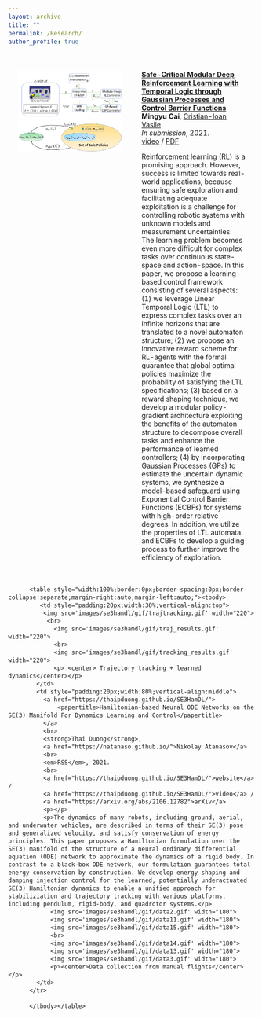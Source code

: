 ```yaml
---
layout: archive
title: ""
permalink: /Research/
author_profile: true
---
```

</tbody></table>
<table style="width:100%;border:0px;border-spacing:0px;border-collapse:separate;margin-right:auto;margin-left:auto;"><tbody>
     <tr>
          <td style="padding:20px;width:50%;vertical-align:top">
           <img src='/papers_files/Safety_Critical/Algorithm.png' width="220">
            <br>
              <img src='/papers_files/Safety_Critical/Policy_Demo.jpg' width="220">
         </td>
         <td style="padding:20px;width:50%;vertical-align:middle">
           <a href="https://arxiv.org/abs/2109.02791">
               <papertitle><strong>Safe-Critical Modular Deep Reinforcement Learning with Temporal Logic through Gaussian Processes and Control Barrier Functions</strong></papertitle>
           </a>
           <br>
           <strong>Mingyu Cai</strong>,
           <a href="https://cristianvasile.com/">Cristian-Ioan Vasile</a>
           <br>
           <em>In submission</em>, 2021.
           <br>
           <a href="https://www.youtube.com/watch?v=fkCyAgx_FWM/">video</a> /
           <a href="https://arxiv.org/abs/2109.02791">PDF</a>
           <p></p>
           <p>Reinforcement learning (RL) is a promising approach. However, success is limited towards real-world applications, because ensuring safe exploration and facilitating adequate exploitation is a challenge for controlling robotic systems with unknown models and measurement uncertainties. The learning problem becomes even more difficult for complex tasks over continuous state-space and action-space. In this paper, we propose a learning-based control framework consisting of several aspects: (1) we leverage Linear Temporal Logic (LTL) to express complex tasks over an infinite horizons that are translated to a novel automaton structure; (2) we propose an innovative reward scheme for RL-agents with the formal guarantee that global optimal policies maximize the probability of satisfying the LTL specifications; (3) based on a reward shaping technique, we develop a modular policy-gradient architecture exploiting the benefits of the automaton structure to decompose overall tasks and enhance the performance of learned controllers; (4) by incorporating Gaussian Processes (GPs) to estimate the uncertain dynamic systems, we synthesize a model-based safeguard using Exponential Control Barrier Functions (ECBFs) for systems with high-order relative degrees. In addition, we utilize the properties of LTL automata and ECBFs to develop a guiding process to further improve the efficiency of exploration. </p>
         </td>
  </tr>

</tbody></table>

          <table style="width:100%;border:0px;border-spacing:0px;border-collapse:separate;margin-right:auto;margin-left:auto;"><tbody>
             <td style="padding:20px;width:30%;vertical-align:top">
              <img src='images/se3hamdl/gif/trajtracking.gif' width="220">
               <br>
                 <img src='images/se3hamdl/gif/traj_results.gif' width="220">
                 <br>
                 <img src='images/se3hamdl/gif/tracking_results.gif' width="220">
                 <p> <center> Trajectory tracking + learned dynamics</center></p>
            </td>
            <td style="padding:20px;width:80%;vertical-align:middle">
              <a href="https://thaipduong.github.io/SE3HamDL/">
                  <papertitle>Hamiltonian-based Neural ODE Networks on the SE(3) Manifold For Dynamics Learning and Control</papertitle>
              </a>
              <br>
              <strong>Thai Duong</strong>,
              <a href="https://natanaso.github.io/">Nikolay Atanasov</a>
              <br>
              <em>RSS</em>, 2021.
              <br>
              <a href="https://thaipduong.github.io/SE3HamDL/">website</a> /
              <a href="https://thaipduong.github.io/SE3HamDL/">video</a> /
              <a href="https://arxiv.org/abs/2106.12782">arXiv</a>
              <p></p>
              <p>The dynamics of many robots, including ground, aerial, and underwater vehicles, are described in terms of their SE(3) pose and generalized velocity, and satisfy conservation of energy principles. This paper proposes a Hamiltonian formulation over the SE(3) manifold of the structure of a neural ordinary differential equation (ODE) network to approximate the dynamics of a rigid body. In contrast to a black-box ODE network, our formulation guarantees total energy conservation by construction. We develop energy shaping and damping injection control for the learned, potentially underactuated SE(3) Hamiltonian dynamics to enable a unified approach for stabiliziation and trajectory tracking with various platforms, including pendulum, rigid-body, and quadrotor systems.</p>
                <img src='images/se3hamdl/gif/data2.gif' width="180">
                <img src='images/se3hamdl/gif/data11.gif' width="180">
                <img src='images/se3hamdl/gif/data15.gif' width="180">
                <br>
                <img src='images/se3hamdl/gif/data14.gif' width="180">
                <img src='images/se3hamdl/gif/data13.gif' width="180">
                <img src='images/se3hamdl/gif/data3.gif' width="180">
                <p><center>Data collection from manual flights</center></p>
            </td>
          </tr>

          </tbody></table>
